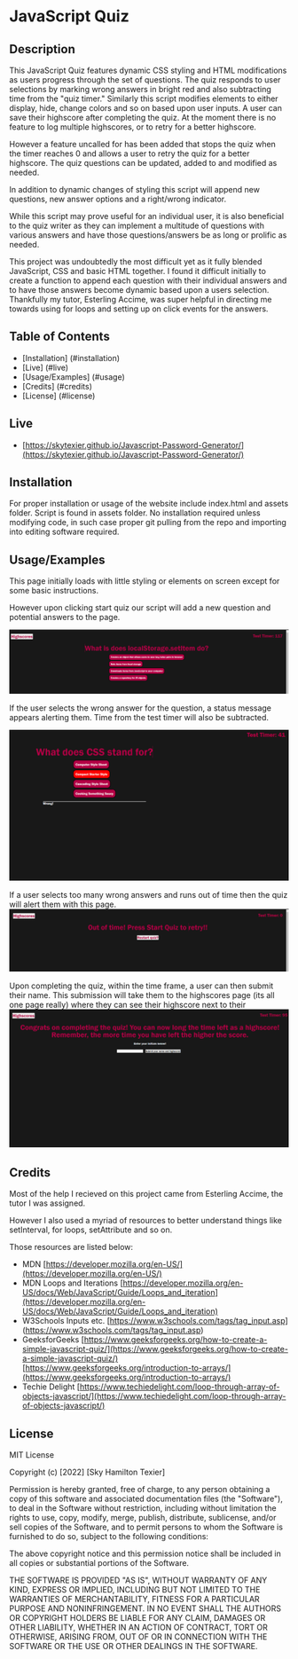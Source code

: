 
# JavaScript Quiz

## Description
This JavaScript Quiz features dynamic CSS styling and HTML modifications as users progress through the set of questions. The quiz responds to user selections by marking wrong answers in bright red and also subtracting time from the "quiz timer." Similarly this script modifies  elements to either display, hide, change colors and so on based upon user inputs. A user can save their highscore after completing the quiz. At the moment there is no feature to log multiple highscores, or to retry for a better highscore. 

However a feature uncalled for has been added that stops the quiz when the timer reaches 0 and allows a user to retry the quiz for a better highscore. The quiz questions can be updated, added to and modified as needed.

In addition to dynamic changes of styling this script will append new questions, new answer options and a right/wrong indicator.

While this script may prove useful for an individual user, it is also beneficial to the quiz writer as they can implement a multitude of questions with various answers and have those questions/answers be as long or prolific as needed.

This project was undoubtedly the most difficult yet as it fully blended JavaScript, CSS and basic HTML together. I found it difficult initially to create a function to append each question with their individual answers and to have those answers become dynamic based upon a users selection. Thankfully my tutor, Esterling Accime, was super helpful in directing me towards using for loops and setting up on click events for the answers.  
## Table of Contents
- [Installation] (#installation)
- [Live] (#live)
- [Usage/Examples] (#usage)
- [Credits] (#credits)
- [License] (#license)
## Live
- [https://skytexier.github.io/Javascript-Password-Generator/](https://skytexier.github.io/Javascript-Password-Generator/)
## Installation

For proper installation or usage of the website include index.html and assets folder. Script is found in assets folder.
No installation required unless modifying code, in such case proper git pulling from the repo and importing into editing software required.
    
## Usage/Examples

This page initially loads with little styling or elements on screen except for some basic instructions.

However upon clicking start quiz our script will add a new question and potential answers to the page.

![alt text](./Assets/Images/quizmain.png)

If the user selects the wrong answer for the question, a status message appears alerting them. Time from the test timer will also be subtracted.

![alt text](./Assets/Images/wrong.png)

If a user selects too many wrong answers and runs out of time then the quiz will alert them with this page.
![alt text](./Assets/Images/retry.png)

Upon completing the quiz, within the time frame, a user can then submit their name. This submission will take them to the highscores page (its all one page really) where they can see their highscore next to their
![alt text](./Assets/Images/quizcomplete.png)
## Credits

Most of the help I recieved on this project came from Esterling Accime, the tutor I was assigned.

However I also used a myriad of resources to better understand things like setInterval, for loops, setAttribute and so on. 

Those resources are listed below:

- MDN [https://developer.mozilla.org/en-US/](https://developer.mozilla.org/en-US/)
- MDN Loops and Iterations [https://developer.mozilla.org/en-US/docs/Web/JavaScript/Guide/Loops_and_iteration](https://developer.mozilla.org/en-US/docs/Web/JavaScript/Guide/Loops_and_iteration)
- W3Schools Inputs etc. [https://www.w3schools.com/tags/tag_input.asp] (https://www.w3schools.com/tags/tag_input.asp)
- GeeksforGeeks [https://www.geeksforgeeks.org/how-to-create-a-simple-javascript-quiz/](https://www.geeksforgeeks.org/how-to-create-a-simple-javascript-quiz/)
                [https://www.geeksforgeeks.org/introduction-to-arrays/](https://www.geeksforgeeks.org/introduction-to-arrays/)
- Techie Delight [https://www.techiedelight.com/loop-through-array-of-objects-javascript/](https://www.techiedelight.com/loop-through-array-of-objects-javascript/)
## License
MIT License
 
Copyright (c) [2022] [Sky Hamilton Texier]
 
Permission is hereby granted, free of charge, to any person obtaining a copy
of this software and associated documentation files (the "Software"), to deal
in the Software without restriction, including without limitation the rights
to use, copy, modify, merge, publish, distribute, sublicense, and/or sell
copies of the Software, and to permit persons to whom the Software is
furnished to do so, subject to the following conditions:
 
The above copyright notice and this permission notice shall be included in all
copies or substantial portions of the Software.
 
THE SOFTWARE IS PROVIDED "AS IS", WITHOUT WARRANTY OF ANY KIND, EXPRESS OR
IMPLIED, INCLUDING BUT NOT LIMITED TO THE WARRANTIES OF MERCHANTABILITY,
FITNESS FOR A PARTICULAR PURPOSE AND NONINFRINGEMENT. IN NO EVENT SHALL THE
AUTHORS OR COPYRIGHT HOLDERS BE LIABLE FOR ANY CLAIM, DAMAGES OR OTHER
LIABILITY, WHETHER IN AN ACTION OF CONTRACT, TORT OR OTHERWISE, ARISING FROM,
OUT OF OR IN CONNECTION WITH THE SOFTWARE OR THE USE OR OTHER DEALINGS IN THE
SOFTWARE.

